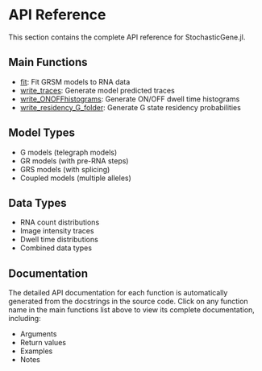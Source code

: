 # API Reference

This section contains the complete API reference for StochasticGene.jl.

## Main Functions

- [fit](fit.md): Fit GRSM models to RNA data
- [write_traces](write_traces.md): Generate model predicted traces
- [write_ONOFFhistograms](write_ONOFFhistograms.md): Generate ON/OFF dwell time histograms
- [write_residency_G_folder](write_residency_G_folder.md): Generate G state residency probabilities

## Model Types

- G models (telegraph models)
- GR models (with pre-RNA steps)
- GRS models (with splicing)
- Coupled models (multiple alleles)

## Data Types

- RNA count distributions
- Image intensity traces
- Dwell time distributions
- Combined data types

## Documentation

The detailed API documentation for each function is automatically generated from the docstrings in the source code. Click on any function name in the main functions list above to view its complete documentation, including:

- Arguments
- Return values
- Examples
- Notes
